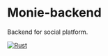 # Monie-backend
Backend for social platform. 

[![Rust](https://github.com/Niegram/Monie-backend/actions/workflows/rust.yml/badge.svg)](https://github.com/Niegram/Monie-backend/actions/workflows/rust.yml)
